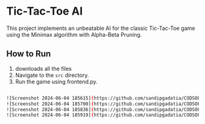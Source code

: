 # Tic-Tac-Toe AI

This project implements an unbeatable AI for the classic Tic-Tac-Toe game using the Minimax algorithm with Alpha-Beta Pruning.

## How to Run

1. downloads all the files 
2. Navigate to the `src` directory.
3. Run the game using frontend.py.

```sh

![Screenshot 2024-06-04 185615](https://github.com/sandipgadatia/CODSOFT/assets/139265781/5c91446e-63b8-4362-ac00-3a65eb900883)
![Screenshot 2024-06-04 185700](https://github.com/sandipgadatia/CODSOFT/assets/139265781/53aaa5be-bbe2-45f8-acb8-6f0aded2dbcf)
![Screenshot 2024-06-04 185836](https://github.com/sandipgadatia/CODSOFT/assets/139265781/0de733b0-7456-49b8-82c4-b78356648cc3)
![Screenshot 2024-06-04 185919](https://github.com/sandipgadatia/CODSOFT/assets/139265781/ad29b7b6-bca8-4fb1-bd79-ffcf49a76f58)


